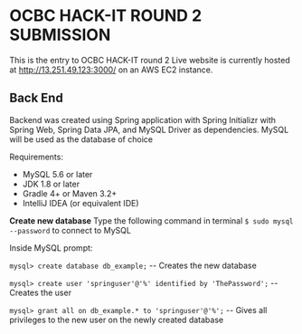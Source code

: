 # OCBC HACK-IT ROUND 2 SUBMISSION

This is the entry to OCBC HACK-IT round 2
Live website is currently hosted at http://13.251.49.123:3000/ on an AWS EC2 instance.

## Back End
Backend was created using Spring application with Spring Initializr with Spring Web, Spring Data JPA, and MySQL Driver as dependencies. MySQL will be used as the database of choice

Requirements:
* MySQL 5.6 or later
* JDK 1.8 or later
* Gradle 4+ or Maven 3.2+
* IntelliJ IDEA (or equivalent IDE)

**Create new database**
Type the following command in terminal `$ sudo mysql --password` to connect to MySQL

Inside MySQL prompt:

`mysql> create database db_example;` -- Creates the new database

`mysql> create user 'springuser'@'%' identified by 'ThePassword';` -- Creates the user

`mysql> grant all on db_example.* to 'springuser'@'%';` -- Gives all privileges to the new user on the newly created database



